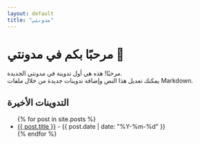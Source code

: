 ```yaml
---
layout: default
title: "مدونتي"
---
```


# مرحبًا بكم في مدونتي 👋

مرحبًا! هذه هي أول تدوينة في مدونتي الجديدة.  
يمكنك تعديل هذا النص وإضافة تدوينات جديدة من خلال ملفات Markdown.

## التدوينات الأخيرة

<ul>
  {% for post in site.posts %}
    <li>
      <a href="{{ post.url }}">{{ post.title }}</a> - {{ post.date | date: "%Y-%m-%d" }}
    </li>
  {% endfor %}
</ul>
